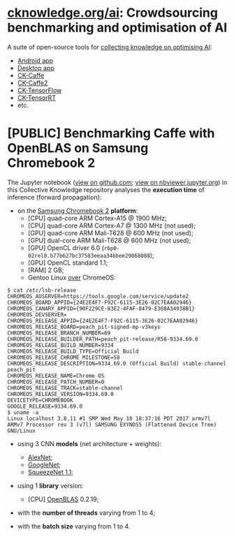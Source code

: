 # [cknowledge.org/ai](http://cknowledge.org/ai): Crowdsourcing benchmarking and optimisation of AI

A suite of open-source tools for [collecting knowledge on optimising AI](http://bit.ly/hipeac49-ckdl):
* [Android app](https://play.google.com/store/apps/details?id=openscience.crowdsource.video.experiments&hl=en_GB)
* [Desktop app](https://github.com/dividiti/ck-crowdsource-dnn-optimization)
* [CK-Caffe](https://github.com/dividiti/ck-caffe)
* [CK-Caffe2](https://github.com/ctuning/ck-caffe2)
* [CK-TensorFlow](https://github.com/ctuning/ck-tensorflow)
* [CK-TensorRT](https://github.com/dividiti/ck-tensorrt)
* etc.

# [PUBLIC] Benchmarking Caffe with OpenBLAS on Samsung Chromebook 2

The Jupyter notebook ([view on github.com](https://github.com/dividiti/ck-caffe-samsung-chromebook2/blob/master/script/batch_size-openblas_threads-models/analysis.20170520.ipynb); [view on nbviewer.jupyter.org](https://nbviewer.jupyter.org/github/dividiti/ck-caffe-samsung-chromebook2/blob/master/script/batch_size-openblas_threads-models/analysis.20170520.ipynb)) in this Collective Knowledge repository analyses the **execution time** of inference (forward propagation):
- on the [Samsung Chromebook 2](http://www.samsung.com/us/computer/chrome-os-devices/XE503C12-K01US-specs) **platform**:
  - [CPU] quad-core ARM Cortex-A15 @ 1900 MHz;
  - [CPU] quad-core ARM Cortex-A7 @ 1300 MHz (not used);
  - [GPU] quad-core ARM Mali-T628 @ 600 MHz (not used);
  - [GPU] dual-core ARM Mali-T628 @ 600 MHz (not used);
  - [GPU] OpenCL driver 6.0 (`r6p0-02rel0.b77b627bc37583eeaa34bbee29868088`);
  - [GPU] OpenCL standard 1.1;
  - [RAM] 2 GB;
  - Gentoo Linux [over](community.arm.com/groups/arm-mali-graphics/blog/2014/12/18/installing-opencl-on-chromebook-2-in-30-minutes) ChromeOS:
```
$ cat /etc/lsb-release
CHROMEOS_AUSERVER=https://tools.google.com/service/update2
CHROMEOS_BOARD_APPID={24E2E4F7-F92C-6115-3E26-02C7EAA02946}
CHROMEOS_CANARY_APPID={90F229CE-83E2-4FAF-8479-E368A34938B1}
CHROMEOS_DEVSERVER=
CHROMEOS_RELEASE_APPID={24E2E4F7-F92C-6115-3E26-02C7EAA02946}
CHROMEOS_RELEASE_BOARD=peach_pit-signed-mp-v3keys
CHROMEOS_RELEASE_BRANCH_NUMBER=69
CHROMEOS_RELEASE_BUILDER_PATH=peach_pit-release/R58-9334.69.0
CHROMEOS_RELEASE_BUILD_NUMBER=9334
CHROMEOS_RELEASE_BUILD_TYPE=Official Build
CHROMEOS_RELEASE_CHROME_MILESTONE=58
CHROMEOS_RELEASE_DESCRIPTION=9334.69.0 (Official Build) stable-channel peach_pit 
CHROMEOS_RELEASE_NAME=Chrome OS
CHROMEOS_RELEASE_PATCH_NUMBER=0
CHROMEOS_RELEASE_TRACK=stable-channel
CHROMEOS_RELEASE_VERSION=9334.69.0
DEVICETYPE=CHROMEBOOK
GOOGLE_RELEASE=9334.69.0
$ uname -a
Linux localhost 3.8.11 #1 SMP Wed May 10 18:37:16 PDT 2017 armv7l ARMv7 Processor rev 3 (v7l) SAMSUNG EXYNOS5 (Flattened Device Tree) GNU/Linux
```
- using 3 CNN **models** (net architecture + weights):
  - [AlexNet](https://github.com/BVLC/caffe/tree/master/models/bvlc_alexnet);
  - [GoogleNet](https://github.com/BVLC/caffe/tree/master/models/bvlc_googlenet);
  - [SqueezeNet 1.1](https://github.com/DeepScale/SqueezeNet/tree/master/SqueezeNet_v1.1);

- using 1 **library** version:
  - [CPU] [OpenBLAS](https://github.com/xianyi/OpenBLAS) 0.2.19;

- with the **number of threads** varying from 1 to 4;

- with the **batch size** varying from 1 to 4.
